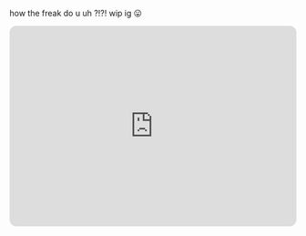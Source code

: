 how  the  freak  do  u  uh ?!?!  wip  ig  😛
<iframe style="border-radius:12px" src="https://open.spotify.com/embed/track/21fqGYSG6tPOztigqtZ9wj?utm_source=generator&theme=0" width="100%" height="352" frameBorder="0" allowfullscreen="" allow="autoplay; clipboard-write; encrypted-media; fullscreen; picture-in-picture" loading="lazy"></iframe>
